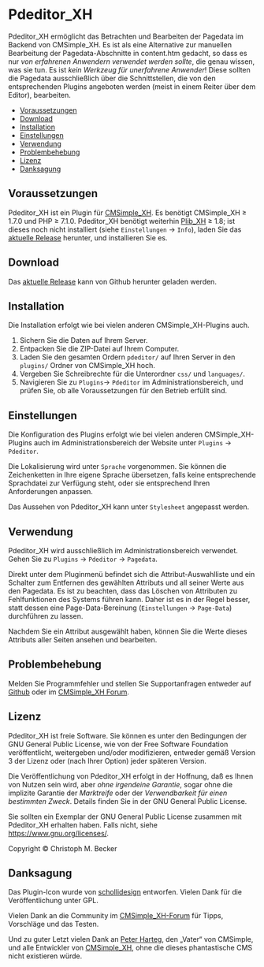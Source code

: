 # Pdeditor_XH

Pdeditor_XH ermöglicht das Betrachten und Bearbeiten der Pagedata im
Backend von CMSimple_XH. Es ist als eine Alternative zur
manuellen Bearbeitung der Pagedata-Abschnitte in content.htm gedacht,
so dass es nur *von erfahrenen Anwendern verwendet werden sollte*, die genau wissen, was sie tun.
Es ist *kein Werkzeug für unerfahrene Anwender*! Diese sollten die Pagedata
ausschließlich über die Schnittstellen, die von den entsprechenden Plugins
angeboten werden (meist in einem Reiter über dem Editor), bearbeiten.

- [Voraussetzungen](#voraussetzungen)
- [Download](#download)
- [Installation](#installation)
- [Einstellungen](#einstellungen)
- [Verwendung](#verwendung)
- [Problembehebung](#problembehebung)
- [Lizenz](#lizenz)
- [Danksagung](#danksagung)

## Voraussetzungen

Pdeditor_XH ist ein Plugin für [CMSimple_XH](https://cmsimple-xh.org/de/).
Es benötigt CMSimple_XH ≥ 1.7.0 und PHP ≥ 7.1.0.
Pdeditor_XH benötigt weiterhin [Plib_XH](https://github.com/cmb69/plib_xh) ≥ 1.8;
ist dieses noch nicht installiert (siehe `Einstellungen` → `Info`),
laden Sie das [aktuelle Release](https://github.com/cmb69/plib_xh/releases/latest)
herunter, und installieren Sie es.

## Download

Das [aktuelle Release](https://github.com/cmb69/pdeditor_xh/releases/latest)
kann von Github herunter geladen werden.

## Installation

Die Installation erfolgt wie bei vielen anderen CMSimple_XH-Plugins auch.

1. Sichern Sie die Daten auf Ihrem Server.
1. Entpacken Sie die ZIP-Datei auf Ihrem Computer.
1. Laden Sie den gesamten Ordern `pdeditor/` auf Ihren Server in den
   `plugins/` Ordner von CMSimple_XH hoch.
1. Vergeben Sie Schreibrechte für die Unterordner `css/` und
   `languages/`.
1. Navigieren Sie zu `Plugins`→ `Pdeditor` im Administrationsbereich,
   und prüfen Sie, ob alle Voraussetzungen für den Betrieb erfüllt sind.

## Einstellungen

Die Konfiguration des Plugins erfolgt wie bei vielen anderen
CMSimple_XH-Plugins auch im Administrationsbereich der Website
unter `Plugins` → `Pdeditor`.

<!-- Sie können die Original-Einstellungen von Pdeditor_XH unter `Konfiguration`
ändern. Beim Überfahren der Hilfe-Icons mit der Maus werden Hinweise zu den
Einstellungen angezeigt. -->

Die Lokalisierung wird unter `Sprache` vorgenommen. Sie können die
Zeichenketten in Ihre eigene Sprache übersetzen, falls keine entsprechende
Sprachdatei zur Verfügung steht, oder sie entsprechend Ihren Anforderungen
anpassen.

Das Aussehen von Pdeditor_XH kann unter `Stylesheet` angepasst werden.

## Verwendung

Pdeditor_XH wird ausschließlich im Administrationsbereich verwendet.
Gehen Sie zu `Plugins` → `Pdeditor` → `Pagedata`.

Direkt unter dem Pluginmenü befindet sich die Attribut-Auswahlliste und ein
Schalter zum Entfernen des gewählten Attributs und all seiner Werte aus den
Pagedata.
Es ist zu beachten, dass das Löschen von Attributen zu Fehlfunktionen des
Systems führen kann. Daher ist es in der Regel besser, statt dessen eine
Page-Data-Bereinung (`Einstellungen` → `Page-Data`) durchführen zu lassen.

Nachdem Sie ein Attribut ausgewählt haben, können Sie die Werte dieses
Attributs aller Seiten ansehen und bearbeiten.

## Problembehebung

Melden Sie Programmfehler und stellen Sie Supportanfragen entweder auf
[Github](https://github.com/cmb69/pdeditor_xh/issues)
oder im [CMSimple\_XH Forum](https://cmsimpleforum.com/).

## Lizenz

Pdeditor_XH ist freie Software. Sie können es unter den Bedingungen
der GNU General Public License, wie von der Free Software Foundation
veröffentlicht, weitergeben und/oder modifizieren, entweder gemäß
Version 3 der Lizenz oder (nach Ihrer Option) jeder späteren Version.

Die Veröffentlichung von Pdeditor_XH erfolgt in der Hoffnung, daß es
Ihnen von Nutzen sein wird, aber *ohne irgendeine Garantie*, sogar ohne
die implizite Garantie der *Marktreife* oder der *Verwendbarkeit für einen
bestimmten Zweck*. Details finden Sie in der GNU General Public License.

Sie sollten ein Exemplar der GNU General Public License zusammen mit
Pdeditor_XH erhalten haben. Falls nicht, siehe <https://www.gnu.org/licenses/>.

Copyright © Christoph M. Becker

## Danksagung

Das Plugin-Icon wurde von [schollidesign](https://schollidesign.deviantart.com/) entworfen.
Vielen Dank für die Veröffentlichung unter GPL.

Vielen Dank an die Community im
[CMSimple_XH-Forum](https://www.cmsimpleforum.com/)
für Tipps, Vorschläge und das Testen.

Und zu guter Letzt vielen Dank an
[Peter Harteg](https://www.harteg.dk/), den „Vater“ von CMSimple,
und alle Entwickler von [CMSimple_XH](https://www.cmsimple-xh.org/de/),
ohne die dieses phantastische CMS nicht existieren würde.
